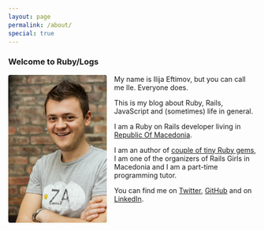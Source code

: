 ```yaml
---
layout: page
permalink: /about/
special: true
---
```


### Welcome to Ruby/Logs
<img src="/img/ile.jpg" height="300" width="200" style='float:left;margin-right: 15px;border-radius:4px'/>

My name is Ilija Eftimov, but you can call me Ile. Everyone does.

This is my blog about Ruby, Rails, JavaScript and (sometimes) life in general.

I am a Ruby on Rails developer living in [Republic Of Macedonia](https://en.wikipedia.org/wiki/Republic_of_Macedonia).


I am an author of [couple of tiny Ruby gems](https://rubygems.org/profiles/fteem), I am one of the organizers of Rails Girls in Macedonia
and I am a part-time programming tutor.

You can find me on <a target="_blank" href="https://twitter.com/{{site.theme.twitter}}">Twitter</a>,
<a target="_blank" href="https://github.com/{{site.theme.github}}">GitHub</a>
and on <a target="_blank" href="{{site.theme.linkedin}}">LinkedIn</a>.

